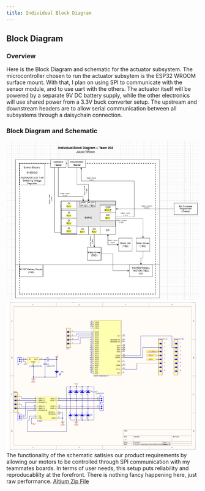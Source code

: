 ```yaml
---
title: Individual Block Diagram
---
```


## Block Diagram

### Overview
Here is the Block Diagram and schematic for the actuator subsystem. The microcontroller chosen to run the actuator subsytem is the ESP32 WROOM surface mount. With that, I plan on using SPI to communicate with the sensor module, and to use uart with the others. The actuator itself will be powered by a separate 9V DC battery supply, while the other electronics will use shared power from a 3.3V buck converter setup. The upstream and downstream headers are to allow serial communication between all subsystems through a daisychain connection. 

### Block Diagram and Schematic

![Individual Block Diagram](BlockJacob.jpg)
![Actucator Subsystem Schematic](SchemJW.png)
The functionality of the schematic satisies our product requirements by allowing our motors to be controlled through SPI communication with my teammates boards. In terms of user needs, this setup puts reliability and reproducablilty at the forefront. There is nothing fancy happening here, just raw performance. 
[Altium Zip File](ActuatorSubsystemSchematic.zip)